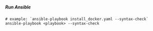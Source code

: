 ##### Run Ansible

```shell
# example: `ansible-playbook install_docker.yaml --syntax-check`
ansible-playbook <playbook> --syntax-check
```
